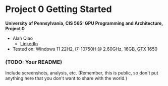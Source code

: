 Project 0 Getting Started
====================

**University of Pennsylvania, CIS 565: GPU Programming and Architecture, Project 0**

* Alan Qiao
  * [LinkedIn](https://www.linkedin.com/in/alan-qiao/)
* Tested on: Windows 11 22H2, i7-10750H @ 2.60GHz, 16GB, GTX 1650

### (TODO: Your README)

Include screenshots, analysis, etc. (Remember, this is public, so don't put
anything here that you don't want to share with the world.)

